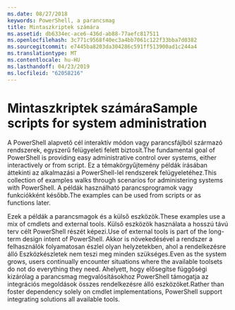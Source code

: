 ```yaml
---
ms.date: 08/27/2018
keywords: PowerShell, a parancsmag
title: Mintaszkriptek számára
ms.assetid: db6334ec-ace6-436d-ab88-77aefc817511
ms.openlocfilehash: 3c771c9568f40ec3a4bb7061c122f33bba7d0382
ms.sourcegitcommit: e7445ba8203da304286c591ff513900ad1c244a4
ms.translationtype: MT
ms.contentlocale: hu-HU
ms.lasthandoff: 04/23/2019
ms.locfileid: "62058216"
---
```

# <a name="sample-scripts-for-system-administration"></a><span data-ttu-id="847e1-103">Mintaszkriptek számára</span><span class="sxs-lookup"><span data-stu-id="847e1-103">Sample scripts for system administration</span></span>

<span data-ttu-id="847e1-104">A PowerShell alapvető cél interaktív módon vagy parancsfájlból származó rendszerek, egyszerű felügyeleti felett biztosít.</span><span class="sxs-lookup"><span data-stu-id="847e1-104">The fundamental goal of PowerShell is providing easy administrative control over systems, either interactively or from script.</span></span> <span data-ttu-id="847e1-105">Ez a témakörgyűjtemény példák írásában áttekinti az alkalmazási a PowerShell-lel rendszerek felügyeletéhez.</span><span class="sxs-lookup"><span data-stu-id="847e1-105">This collection of examples walks through scenarios for administering systems with PowerShell.</span></span> <span data-ttu-id="847e1-106">A példák használható parancsprogramok vagy funkciókként később.</span><span class="sxs-lookup"><span data-stu-id="847e1-106">The examples can be used from scripts or as functions later.</span></span>

<span data-ttu-id="847e1-107">Ezek a példák a parancsmagok és a külső eszközök.</span><span class="sxs-lookup"><span data-stu-id="847e1-107">These examples use a mix of cmdlets and external tools.</span></span> <span data-ttu-id="847e1-108">Külső eszközök használata a hosszú távú terv célt PowerShell részét képezi.</span><span class="sxs-lookup"><span data-stu-id="847e1-108">Use of external tools is part of the long-term design intent of PowerShell.</span></span> <span data-ttu-id="847e1-109">Akkor is növekedésével a rendszer a felhasználók folyamatosan észlel olyan helyzetekben, ahol a rendelkezésre álló Eszközkészletek nem teszi meg minden szükséges.</span><span class="sxs-lookup"><span data-stu-id="847e1-109">Even as the system grows, users continually encounter situations where the available toolsets do not do everything they need.</span></span> <span data-ttu-id="847e1-110">Ahelyett, hogy elősegítse függőségi kizárólag a parancsmag megvalósításokhoz PowerShell támogatja az integrációs megoldások összes rendelkezésre álló eszközöket.</span><span class="sxs-lookup"><span data-stu-id="847e1-110">Rather than foster dependency solely on cmdlet implementations, PowerShell support integrating solutions all available tools.</span></span>